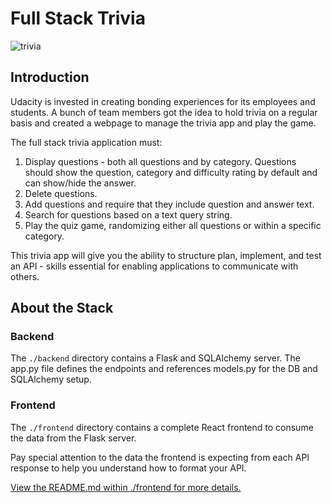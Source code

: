 # Full Stack Trivia

![trivia](https://user-images.githubusercontent.com/833824/82157851-df0a7980-9851-11ea-8b0d-a79c7763789d.jpg)

## Introduction

Udacity is invested in creating bonding experiences for its employees and students. A bunch of team members got the idea to hold trivia on a regular basis and created a webpage to manage the trivia app and play the game.

The full stack trivia application must:

1) Display questions - both all questions and by category. Questions should show the question, category and difficulty rating by default and can show/hide the answer. 
2) Delete questions.
3) Add questions and require that they include question and answer text.
4) Search for questions based on a text query string.
5) Play the quiz game, randomizing either all questions or within a specific category. 

This trivia app will give you the ability to structure plan, implement, and test an API - skills essential for enabling applications to communicate with others. 

## About the Stack

### Backend

The `./backend` directory contains a Flask and SQLAlchemy server. The app.py file defines the endpoints and references models.py for the DB and SQLAlchemy setup. 

### Frontend

The `./frontend` directory contains a complete React frontend to consume the data from the Flask server. 

Pay special attention to the data the frontend is expecting from each API response to help you understand how to format your API. 

[View the README.md within ./frontend for more details.](./frontend/README.md)
